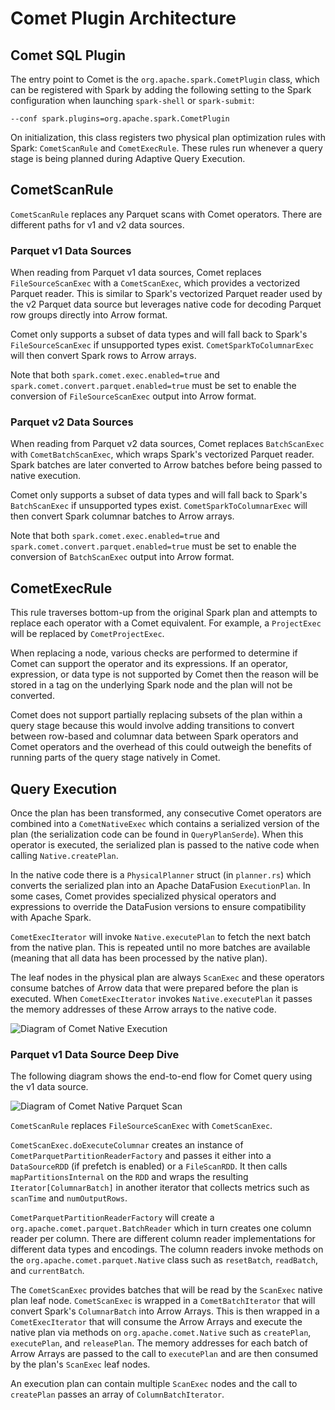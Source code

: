 <!--
Licensed to the Apache Software Foundation (ASF) under one
or more contributor license agreements.  See the NOTICE file
distributed with this work for additional information
regarding copyright ownership.  The ASF licenses this file
to you under the Apache License, Version 2.0 (the
"License"); you may not use this file except in compliance
with the License.  You may obtain a copy of the License at

  http://www.apache.org/licenses/LICENSE-2.0

Unless required by applicable law or agreed to in writing,
software distributed under the License is distributed on an
"AS IS" BASIS, WITHOUT WARRANTIES OR CONDITIONS OF ANY
KIND, either express or implied.  See the License for the
specific language governing permissions and limitations
under the License.
-->

# Comet Plugin Architecture

## Comet SQL Plugin

The entry point to Comet is the `org.apache.spark.CometPlugin` class, which can be registered with Spark by adding the 
following setting to the Spark configuration when launching `spark-shell` or `spark-submit`:

```
--conf spark.plugins=org.apache.spark.CometPlugin
```

On initialization, this class registers two physical plan optimization rules with Spark: `CometScanRule` 
and `CometExecRule`. These rules run whenever a query stage is being planned during Adaptive Query Execution.

## CometScanRule

`CometScanRule` replaces any Parquet scans with Comet operators. There are different paths for v1 and v2 data sources.

### Parquet v1 Data Sources

When reading from Parquet v1 data sources, Comet replaces `FileSourceScanExec` with a `CometScanExec`, which provides
a vectorized Parquet reader. This is similar to Spark's vectorized Parquet reader used by the v2 Parquet data source
but leverages native code for decoding Parquet row groups directly into Arrow format.

Comet only supports a subset of data types and will fall back to Spark's `FileSourceScanExec` if unsupported types
exist. `CometSparkToColumnarExec` will then convert Spark rows to Arrow arrays.

Note that both `spark.comet.exec.enabled=true` and `spark.comet.convert.parquet.enabled=true` must be set to enable
the conversion of `FileSourceScanExec` output into Arrow format.

### Parquet v2 Data Sources

When reading from Parquet v2 data sources, Comet replaces `BatchScanExec` with `CometBatchScanExec`, which wraps
Spark's vectorized Parquet reader. Spark batches are later converted to Arrow batches before being passed to native
execution.

Comet only supports a subset of data types and will fall back to Spark's `BatchScanExec` if unsupported types
exist. `CometSparkToColumnarExec` will then convert Spark columnar batches to Arrow arrays.

Note that both `spark.comet.exec.enabled=true` and `spark.comet.convert.parquet.enabled=true` must be set to enable
the conversion of `BatchScanExec` output into Arrow format.

## CometExecRule

This rule traverses bottom-up from the original Spark plan and attempts to replace each operator with a Comet equivalent.
For example, a `ProjectExec` will be replaced by `CometProjectExec`.

When replacing a node, various checks are performed to determine if Comet can support the operator and its expressions.
If an operator, expression, or data type is not supported by Comet then the reason will be stored in a tag on the
underlying Spark node and the plan will not be converted.

Comet does not support partially replacing subsets of the plan within a query stage because this would involve adding
transitions to convert between row-based and columnar data between Spark operators and Comet operators and the overhead
of this could outweigh the benefits of running parts of the query stage natively in Comet.

## Query Execution

Once the plan has been transformed, any consecutive Comet operators are combined into a `CometNativeExec` which contains
a serialized version of the plan (the serialization code can be found in  `QueryPlanSerde`). When this operator is 
executed, the serialized plan is passed to the native code when calling `Native.createPlan`.

In the native code there is a `PhysicalPlanner` struct (in `planner.rs`) which converts the serialized plan into an
Apache DataFusion `ExecutionPlan`. In some cases, Comet provides specialized physical operators and expressions to
override the DataFusion versions to ensure compatibility with Apache Spark.

`CometExecIterator` will invoke `Native.executePlan` to fetch the next batch from the native plan. This is repeated 
until no more batches are available (meaning that all data has been processed by the native plan).

The leaf nodes in the physical plan are always `ScanExec` and these operators consume batches of Arrow data that were 
prepared before the plan is executed. When `CometExecIterator` invokes `Native.executePlan` it passes the memory 
addresses of these Arrow arrays to the native code.

![Diagram of Comet Native Execution](../../_static/images/CometNativeExecution.drawio.png)

### Parquet v1 Data Source Deep Dive

The following diagram shows the end-to-end flow for Comet query using the v1 data source.

![Diagram of Comet Native Parquet Scan](../../_static/images/CometNativeParquetScan.drawio.png)

`CometScanRule` replaces `FileSourceScanExec` with `CometScanExec`.

`CometScanExec.doExecuteColumnar` creates an instance of `CometParquetPartitionReaderFactory` and passes it either 
into a `DataSourceRDD` (if prefetch is enabled) or a `FileScanRDD`. It then calls `mapPartitionsInternal` on the 
`RDD` and wraps the resulting `Iterator[ColumnarBatch]` in another iterator that collects metrics such as `scanTime`
and `numOutputRows`.

`CometParquetPartitionReaderFactory` will create a `org.apache.comet.parquet.BatchReader` which in turn creates one
column reader per column. There are different column reader implementations for different data types and encodings. The
column readers invoke methods on the `org.apache.comet.parquet.Native` class such as `resetBatch`, `readBatch`, 
and `currentBatch`.

The `CometScanExec` provides batches that will be read by the `ScanExec` native plan leaf node. `CometScanExec` is 
wrapped in a `CometBatchIterator` that will convert Spark's `ColumnarBatch` into Arrow Arrays. This is then wrapped in
a `CometExecIterator` that will consume the Arrow Arrays and execute the native plan via methods on 
`org.apache.comet.Native` such as `createPlan`, `executePlan`, and `releasePlan`. The memory addresses for each batch of
Arrow Arrays are passed to the call to `executePlan` and are then consumed by the plan's `ScanExec` leaf nodes.

An execution plan can contain multiple `ScanExec` nodes and the call to `createPlan` passes an array of 
`ColumnBatchIterator`.
